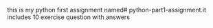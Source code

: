 this is my python first assignment named# python-part1-assignment.it includes 10 exercise question with answers
